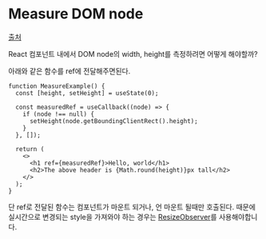 # Measure DOM node

[출처](https://reactjs.org/docs/hooks-faq.html#how-can-i-measure-a-dom-node)

React 컴포넌트 내에서 DOM node의 width, height를 측정하려면 어떻게 해야할까?

아래와 같은 함수를 ref에 전달해주면된다.

```tsx
function MeasureExample() {
  const [height, setHeight] = useState(0);

  const measuredRef = useCallback((node) => {
    if (node !== null) {
      setHeight(node.getBoundingClientRect().height);
    }
  }, []);

  return (
    <>
      <h1 ref={measuredRef}>Hello, world</h1>
      <h2>The above header is {Math.round(height)}px tall</h2>
    </>
  );
}
```

단 ref로 전달된 함수는 컴포넌트가 마운트 되거나, 언 마운트 될때만 호출된다. 때문에 실시간으로 변경되는 style을 가져와야 하는 경우는 [ResizeObserver](https://developer.mozilla.org/en-US/docs/Web/API/ResizeObserver)를 사용해야합니다.
